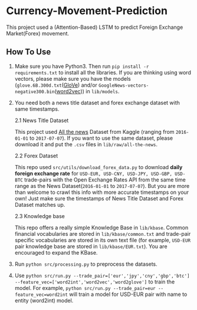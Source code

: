 # Currency-Movement-Prediction
This project used a (Attention-Based) LSTM to predict Foreign Exchange Market(Forex) movement. 

## How To Use
1. Make sure you have Python3. Then run `pip install -r requirements.txt` to install all the libraries. If you are thinking using word vectors, please make sure you have the models (`glove.6B.300d.txt`([GloVe](https://nlp.stanford.edu/projects/glove/)) and/or `GoogleNews-vectors-negative300.bin`([word2vec](https://code.google.com/archive/p/word2vec/))) in `lib/models`.
2. You need both a news title dataset and forex exchange dataset with same timestamps. 

    2.1 News Title Dataset     

    This project used [All the news](https://www.kaggle.com/snapcrack/all-the-news#articles1.csv) Dataset from Kaggle (ranging from `2016-01-01` to `2017-07-07`). If you want to use the same dataset, please download it and put the `.csv` files in `lib/raw/all-the-news`. 

    2.2 Forex Dataset 

    This repo used `src/utils/download_forex_data.py` to download **daily foreign exchange rate** for `USD-EUR, USD-CNY, USD-JPY, USD-GBP, USD-BTC` trade-pairs with the Open Exchange Rates API from the same time range as the News Dataset(`2016-01-01` to `2017-07-07`). But you are more than welcome to crawl this info with more accurate timestamps on your own! Just make sure the timestamps of News Title Dataset and Forex Dataset matches up.

    2.3 Knowledge base

    This repo offers a really simple Knowledge Base in `lib/kbase`. Common financial vocabularies are stored in `lib/kbase/common.txt` and trade-pair specific vocabularies are stored in its own text file (for example, `USD-EUR` pair knowledge base are stored in `lib/kbase/EUR.txt`). You are encouraged to expand the KBase. 

3. Run `python src/processing.py` to preprocess the datasets.
4. Use `python src/run.py --trade_pair=['eur','jpy','cny','gbp','btc'] --feature_vec=['word2int','word2vec','word2glove']` to train the model. For example, `python src/run.py --trade_pair=eur --feature_vec=word2int` will train a model for USD-EUR pair with name to entity (word2int) model. 

